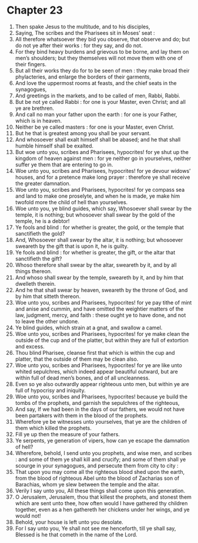 # Chapter 23

1. Then spake Jesus to the multitude, and to his disciples,
2. Saying, The scribes and the Pharisees sit in Moses’ seat :
3. All therefore whatsoever they bid you observe, that observe and do; but do not ye after their works : for they say, and do not.
4. For they bind heavy burdens and grievous to be borne, and lay them on men’s shoulders; but they themselves will not move them with one of their fingers.
5. But all their works they do for to be seen of men : they make broad their phylacteries, and enlarge the borders of their garments,
6. And love the uppermost rooms at feasts, and the chief seats in the synagogues,
7. And greetings in the markets, and to be called of men, Rabbi, Rabbi.
8. But be not ye called Rabbi : for one is your Master, even Christ; and all ye are brethren.
9. And call no man your father upon the earth : for one is your Father, which is in heaven.
10. Neither be ye called masters : for one is your Master, even Christ.
11. But he that is greatest among you shall be your servant.
12. And whosoever shall exalt himself shall be abased; and he that shall humble himself shall be exalted.
13. But woe unto you, scribes and Pharisees, hypocrites! for ye shut up the kingdom of heaven against men : for ye neither go in yourselves, neither suffer ye them that are entering to go in.
14. Woe unto you, scribes and Pharisees, hypocrites! for ye devour widows’ houses, and for a pretence make long prayer : therefore ye shall receive the greater damnation.
15. Woe unto you, scribes and Pharisees, hypocrites! for ye compass sea and land to make one proselyte, and when he is made, ye make him twofold more the child of hell than yourselves.
16. Woe unto you, ye blind guides, which say, Whosoever shall swear by the temple, it is nothing; but whosoever shall swear by the gold of the temple, he is a debtor!
17. Ye fools and blind : for whether is greater, the gold, or the temple that sanctifieth the gold?
18. And, Whosoever shall swear by the altar, it is nothing; but whosoever sweareth by the gift that is upon it, he is guilty.
19. Ye fools and blind : for whether is greater, the gift, or the altar that sanctifieth the gift?
20. Whoso therefore shall swear by the altar, sweareth by it, and by all things thereon.
21. And whoso shall swear by the temple, sweareth by it, and by him that dwelleth therein.
22. And he that shall swear by heaven, sweareth by the throne of God, and by him that sitteth thereon.
23. Woe unto you, scribes and Pharisees, hypocrites! for ye pay tithe of mint and anise and cummin, and have omitted the weightier matters of the law, judgment, mercy, and faith : these ought ye to have done, and not to leave the other undone.
24. Ye blind guides, which strain at a gnat, and swallow a camel.
25. Woe unto you, scribes and Pharisees, hypocrites! for ye make clean the outside of the cup and of the platter, but within they are full of extortion and excess.
26. Thou blind Pharisee, cleanse first that which is within the cup and platter, that the outside of them may be clean also.
27. Woe unto you, scribes and Pharisees, hypocrites! for ye are like unto whited sepulchres, which indeed appear beautiful outward, but are within full of dead men’s bones, and of all uncleanness.
28. Even so ye also outwardly appear righteous unto men, but within ye are full of hypocrisy and iniquity.
29. Woe unto you, scribes and Pharisees, hypocrites! because ye build the tombs of the prophets, and garnish the sepulchres of the righteous,
30. And say, If we had been in the days of our fathers, we would not have been partakers with them in the blood of the prophets.
31. Wherefore ye be witnesses unto yourselves, that ye are the children of them which killed the prophets.
32. Fill ye up then the measure of your fathers.
33. Ye serpents, ye generation of vipers, how can ye escape the damnation of hell?
34. Wherefore, behold, I send unto you prophets, and wise men, and scribes : and some of them ye shall kill and crucify; and some of them shall ye scourge in your synagogues, and persecute them from city to city :
35. That upon you may come all the righteous blood shed upon the earth, from the blood of righteous Abel unto the blood of Zacharias son of Barachias, whom ye slew between the temple and the altar.
36. Verily I say unto you, All these things shall come upon this generation.
37. O Jerusalem, Jerusalem, thou that killest the prophets, and stonest them which are sent unto thee, how often would I have gathered thy children together, even as a hen gathereth her chickens under her wings, and ye would not!
38. Behold, your house is left unto you desolate.
39. For I say unto you, Ye shall not see me henceforth, till ye shall say, Blessed is he that cometh in the name of the Lord.

